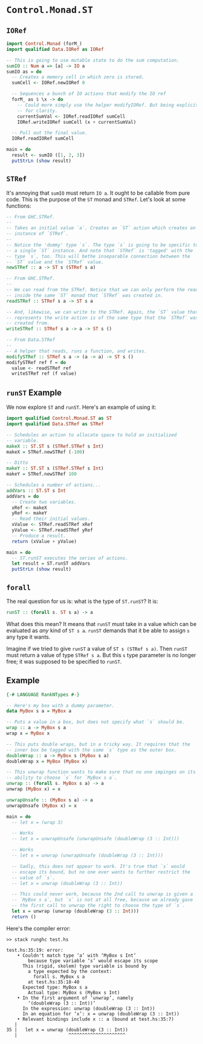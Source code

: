 # `Control.Monad.ST`

## `IORef`

```haskell
import Control.Monad (forM_)
import qualified Data.IORef as IORef

-- This is going to use mutable state to do the sum computation.
sumIO :: Num a => [a] -> IO a
sumIO as = do
  -- Creates a memory cell in which zero is stored.
  sumCell <- IORef.newIORef 0

  -- Sequences a bunch of IO actions that modify the IO ref
  forM_ as $ \x -> do
    -- Could more simply use the helper modifyIORef. But being explicit
    -- for clarity.
    currentSumVal <- IORef.readIORef sumCell
    IORef.writeIORef sumCell (x + currentSumVal)

  -- Pull out the final value.
  IORef.readIORef sumCell

main = do
  result <- sumIO ([1, 2, 3])
  putStrLn (show result)
```

## `STRef`

It's annoying that `sumIO` must return `IO a`. It ought to be callable
from pure code. This is the purpose of the `ST` monad and `STRef`. Let's
look at some functions:

```haskell
-- From GHC.STRef.
--
-- Takes an initial value `a`. Creates an `ST` action which creates an
-- instance of `STRef`.
--
-- Notice the 'dummy' type `s`. The type `s` is going to be specific to
-- a single `ST` instance. And note that `STRef` is 'tagged' with the
-- type `s`, too. This will bethe inseparable connection between the
-- `ST` value and the `STRef` value.
newSTRef :: a -> ST s (STRef s a)
```

```haskell
-- From GHC.STRef.
--
-- We can read from the STRef. Notice that we can only perform the read
-- inside the same `ST` monad that `STRef` was created in.
readSTRef :: STRef s a -> ST s a

-- And, likewise, we can write to the STRef. Again, the `ST` value that
-- represents the write action is of the same type that the `STRef` was
-- created from.
writeSTRef :: STRef s a -> a -> ST s ()
```

```haskell
-- From Data.STRef
--
-- A helper that reads, runs a function, and writes.
modifySTRef :: STRef s a -> (a -> a) -> ST s ()
modifySTRef ref f = do
  value <- readSTRef ref
  writeSTRef ref (f value)
```

## `runST` Example

We now explore `ST` and `runST`. Here's an example of using it:

```haskell
import qualified Control.Monad.ST as ST
import qualified Data.STRef as STRef

-- Schedules an action to allocate space to hold an initialized
-- variable.
makeX :: ST.ST s (STRef.STRef s Int)
makeX = STRef.newSTRef (-100)

-- Ditto
makeY :: ST.ST s (STRef.STRef s Int)
makeY = STRef.newSTRef 100

-- Schedules a number of actions...
addVars :: ST.ST s Int
addVars = do
  -- Create two variables.
  xRef <- makeX
  yRef <- makeY
  -- Read their initial values.
  xValue <- STRef.readSTRef xRef
  yValue <- STRef.readSTRef yRef
  -- Produce a result.
  return (xValue + yValue)

main = do
  -- ST.runST executes the series of actions.
  let result = ST.runST addVars
  putStrLn (show result)
```

## `forall`

The real question for us is: what is the type of `ST.runST`? It is:

```haskell
runST :: (forall s. ST s a) -> a
```

What does this mean? It means that `runST` must take in a value which
can be evaluated as *any* kind of `ST s a`. `runST` demands that it be
able to assign `s` any type it wants.

Imagine if we tried to give `runST` a value of `ST s (STRef s a)`. Then
`runST` must return a value of type `STRef s a`. But this `s` type
parameter is no longer free; it was supposed to be specified to `runST`.

## Example

```haskell
{-# LANGUAGE RankNTypes #-}

-- Here's my box with a dummy parameter.
data MyBox s a = MyBox a

-- Puts a value in a box, but does not specify what `s` should be.
wrap :: a -> MyBox s a
wrap x = MyBox x

-- This puts double wraps, but in a tricky way. It requires that the
-- inner box be tagged with the same `s` type as the outer box.
doubleWrap :: a -> MyBox s (MyBox s a)
doubleWrap x = MyBox (MyBox x)

-- This unwrap function wants to make sure that no one impinges on its
-- ability to choose `s` for `MyBox s a`.
unwrap :: (forall s. MyBox s a) -> a
unwrap (MyBox x) = x

unwrapUnsafe :: (MyBox s a) -> a
unwrapUnsafe (MyBox x) = x

main = do
  -- let x = (wrap 3)

  -- Works
  -- let x = unwrapUnsafe (unwrapUnsafe (doubleWrap (3 :: Int)))

  -- Works
  -- let x = unwrap (unwrapUnsafe (doubleWrap (3 :: Int)))

  -- Sadly, this does not appear to work. It's true that `s` would
  -- escape its bound, but no one ever wants to further restrict the
  -- value of `s`.
  -- let x = unwrap (doubleWrap (3 :: Int))

  -- This could never work, because the 2nd call to unwrap is given a
  -- `MyBox s a`, but `s` is not at all free, because we already gave
  -- the first call to unwrap the right to choose the type of `s`.
  let x = unwrap (unwrap (doubleWrap (3 :: Int)))
  return ()
```

Here's the compiler error:

```
>> stack runghc test.hs

test.hs:35:19: error:
    • Couldn't match type ‘a’ with ‘MyBox s Int’
        because type variable ‘s’ would escape its scope
      This (rigid, skolem) type variable is bound by
        a type expected by the context:
          forall s. MyBox s a
        at test.hs:35:18-40
      Expected type: MyBox s a
        Actual type: MyBox s (MyBox s Int)
    • In the first argument of ‘unwrap’, namely
        ‘(doubleWrap (3 :: Int))’
      In the expression: unwrap (doubleWrap (3 :: Int))
      In an equation for ‘x’: x = unwrap (doubleWrap (3 :: Int))
    • Relevant bindings include x :: a (bound at test.hs:35:7)
   |
35 |   let x = unwrap (doubleWrap (3 :: Int))
   |                   ^^^^^^^^^^^^^^^^^^^^^
```
